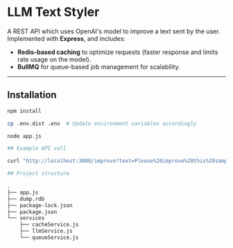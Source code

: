 # **LLM Text Styler**

A REST API which uses OpenAI's model to improve a text sent by the user. Implemented with **Express**, and includes:

- **Redis-based caching** to optimize requests (faster response and limits rate usage on the model).
- **BullMQ** for queue-based job management for scalability.

---

## **Installation**

```bash
npm install

cp .env.dist .env  # Update environment variables accordingly

node app.js

## Example API call

curl "http://localhost:3000/improve?text=Please%20improve%20this%20sample%20text."

## Project structure

.
├── app.js
├── dump.rdb
├── package-lock.json
├── package.json
└── services
    ├── cacheService.js
    ├── llmService.js
    └── queueService.js







